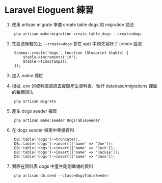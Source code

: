 # Laravel Eloguent 練習

1. 使用 artisan migrate 準備 create table dogs 的 migration 語法

        php artisan make:migration create_table_dogs --create=dogs

2. 在語法後若加上 `--create=dogs` 會在 up() 中預先寫好了 create 語法

        Schema::create('dogs', function (Blueprint $table) {
            $table->increments('id');
            $table->timestamps();
        });

3. 加入 *name* 欄位

4. 根據 .env 的資料庫資訊去實際產生資料表，執行 database/migrations 裡面的每個語法

        php artisan migrate

5. 產生 dogs seeder 檔案

        php artisan make:seeder DogsTableSeeder

6. 在 dogs seeder 檔案中準備資料

        DB::table('dogs')->truncate();
        DB::table('dogs')->insert(['name' => 'Joe']);
        DB::table('dogs')->insert(['name' => 'Jock']);
        DB::table('dogs')->insert(['name' => 'Jackie']);
        DB::table('dogs')->insert(['name' => 'Jane']);


7. 實際在資料表 dogs 中產生剛剛準備的資料

        php artisan db:seed --class=DogsTableSeeder
